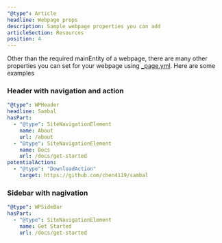 ```yaml
---
"@type": Article
headline: Webpage props
description: Sample webpage properties you can add
articleSection: Resources
position: 4
---
```


Other than the required mainEntity of a webpage, there are many other properties you can set for your webpage using [_page.yml](docs/core/router#pageyml).  Here are some examples


### Header with navigation and action

```yml
"@type": WPHeader
headline: Sambal
hasPart:
  - "@type": SiteNavigationElement
    name: About
    url: /about
  - "@type": SiteNavigationElement
    name: Docs
    url: /docs/get-started
potentialAction:
  - "@type": "DownloadAction"
    target: https://github.com/chen4119/sambal
```

### Sidebar with nagivation

```yml
"@type": WPSideBar
hasPart:
  - "@type": SiteNavigationElement
    name: Get Started
    url: /docs/get-started
```